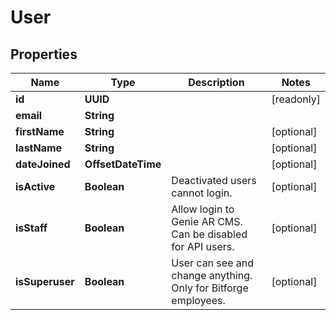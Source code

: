 

# User


## Properties

Name | Type | Description | Notes
------------ | ------------- | ------------- | -------------
**id** | **UUID** |  |  [readonly]
**email** | **String** |  | 
**firstName** | **String** |  |  [optional]
**lastName** | **String** |  |  [optional]
**dateJoined** | **OffsetDateTime** |  |  [optional]
**isActive** | **Boolean** | Deactivated users cannot login. |  [optional]
**isStaff** | **Boolean** | Allow login to Genie AR CMS. Can be disabled for API users. |  [optional]
**isSuperuser** | **Boolean** | User can see and change anything. Only for Bitforge employees. |  [optional]



